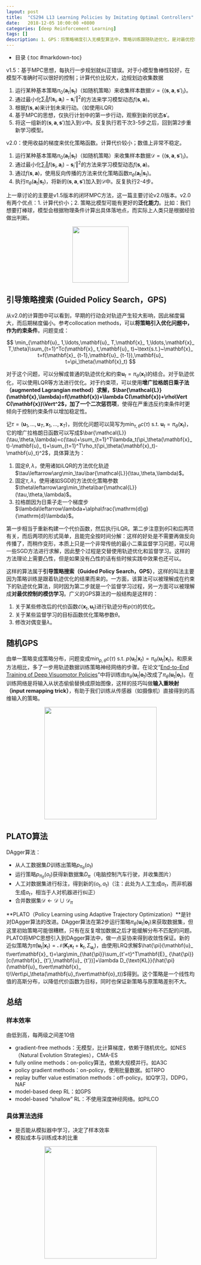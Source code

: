 ```yaml
---
layout: post
title:  "CS294 L13 Learning Policies by Imitating Optimal Controllers"
date:   2018-12-05 10:00:00 +0800
categories: [deep Reinforcement Learning]
tags: []
description: 1、GPS：将策略梯度引入无模型算法中，策略训练跟随轨迹优化，是对最优控制的模仿学习；2、PLATO：将MPC引入DAgger算法，用近似策略不断纠正，保证收敛性
---
```


- 目录
{:toc #markdown-toc}

v1.5：基于MPC思想，每执行一步规划就纠正错误。对于小模型鲁棒性较好，在模型不准确时可以很好的控制；计算代价比较大，边规划边收集数据
1. 运行某种基本策略$\pi_0(\mathbf{a}_t\vert \mathbf{s}_t)$（如随机策略）来收集样本数据$\mathcal{D}=\lbrace(\mathbf{s},\mathbf{a},\mathbf{s}')_i\rbrace$。
2. 通过最小化$\sum_i\Vert f(\mathbf{s}_i,\mathbf{a}_i)-\mathbf{s}_i'\Vert^2$的方法来学习模型动态$f(\mathbf{s},\mathbf{a})$。
3. 根据$f(\mathbf{s},\mathbf{a})$来计划未来行动。（如使用iLQR）
4. 基于MPC的思想，仅执行计划中的第一步行动，观察到新的状态$\mathbf{s}'$。
5. 将这一组新的$(\mathbf{s},\mathbf{a},\mathbf{s}')$加入到$\mathcal{D}$中。反复执行若干次3-5步之后，回到第2步重新学习模型。

v2.0：使用收益的梯度来优化策略函数。计算代价较小；数值上非常不稳定。
1. 运行某种基本策略$\pi_0(\mathbf{a}_t\vert \mathbf{s}_t)$（如随机策略）来收集样本数据$\mathcal{D}=\lbrace(\mathbf{s},\mathbf{a},\mathbf{s}')_i\rbrace$。
2. 通过最小化$\sum_i\Vert f(\mathbf{s}_i,\mathbf{a}_i)-\mathbf{s}_i'\Vert^2$的方法来学习模型动态$f(\mathbf{s},\mathbf{a})$。
3. 通过$f(\mathbf{s},\mathbf{a})$，使用反向传播的方法来优化策略函数$\pi_\theta(\mathbf{a}_t\vert \mathbf{s}_t)$。
4. 执行$\pi_\theta(\mathbf{a}_t\vert \mathbf{s}_t)$，将新的$(\mathbf{s},\mathbf{a},\mathbf{s}')$加入到$\mathcal{D}$中。反复执行2-4步。

上一章讨论的主要是v1.5版本的闭环MPC方法，这一篇主要讨论v2.0版本。v2.0有两个优点：1. 计算代价小；2. 策略比模型可能有更好的**泛化能力**。比如：我们想要打棒球，模型会根据物理条件计算出具体落地点，而实际上人类只是根据经验做出判断。

<center>
<img src="{{ site.baseurl }}/assets/pic/L11_0.jpg" height="150px" >
</center>

## 引导策略搜索 (Guided Policy Search，GPS)
从v2.0的计算图中可以看到，早期的行动会对轨迹产生较大影响，因此梯度偏大，而后期梯度偏小。参考collocation methods，可以**将策略引入优化问题中，作为约束条件**。问题变成：

$$
\min_{\mathbf{u}_ 1,\ldots,\mathbf{u}_ T,\mathbf{x}_ 1,\ldots,\mathbf{x}_ T,\theta}\sum_{t=1}^Tc(\mathbf{x}_ t,\mathbf{u}_ t)~\text{s.t.}~\mathbf{x}_ t=f(\mathbf{x}_ {t-1},\mathbf{u}_ {t-1}),\mathbf{u}_ t=\pi_\theta(\mathbf{x}_t)
$$

对于这个问题，可以分解成普通的轨迹优化和约束$\mathbf{u}_ t=\pi_\theta(\mathbf{x}_t)$的结合。对于轨迹优化，可以使用LQR等方法进行优化。对于约束项，可以使用**增广拉格朗日乘子法（augmented Lagrangian method）**求解，$\bar{\mathcal{L}}(\mathbf{x},\lambda)=f(\mathbf{x})+\lambda C(\mathbf{x})+\rho\Vert C(\mathbf{x})\Vert^2$，加了一个**二次惩罚项**，使得在严重违反约束条件时更倾向于控制约束条件以增加稳定性。

记$\tau=(\mathbf{u}_ 1,\ldots,\mathbf{u}_ T,\mathbf{x}_ 1,\ldots,\mathbf{x}_ T)$，则优化问题可以简写为$\min_{\tau,\theta}c(\tau)~\text{s.t.}~\mathbf{u}_ t=\pi_\theta(\mathbf{x}_ t)$，它的增广拉格朗日函数可以写成$\bar{\mathcal{L}}(\tau,\theta,\lambda)=c(\tau)+\sum_{t=1}^T\lambda_t(\pi_\theta(\mathbf{x}_ t)-\mathbf{u}_ t)+\sum_{t=1}^T\rho_t(\pi_\theta(\mathbf{x}_t)-\mathbf{u}_t)^2$，具体算法为：
1. 固定$\theta,\lambda$，使用诸如iLQR的方法优化轨迹$\tau\leftarrow\arg\min_\tau\bar{\mathcal{L}}(\tau,\theta,\lambda)$。
2. 固定$\tau,\lambda$，使用诸如SGD的方法优化策略参数$\theta\leftarrow\arg\min_\theta\bar{\mathcal{L}}(\tau,\theta,\lambda)$。
3. 拉格朗因为日乘子走一个梯度步$\lambda\leftarrow\lambda+\alpha\frac{\mathrm{d}g}{\mathrm{d}\lambda}$。

第一步相当于重新构建一个代价函数，然后执行iLQR。第二步注意到$\theta$只和后两项有关，而后两项的形式简单，且能完全按时间分解：这样的好处是不需要再做反向传播了，而稍作变形，本质上只是一个非常传统的最小二乘监督学习问题，可以用一些SGD方法进行求解，因此整个过程是交替使用轨迹优化和监督学习。这样的方法理论上需要凸性，但是如果没有凸性的话有些时候实践中效果也还可以。

这样的算法属于**引导策略搜索（Guided Policy Search，GPS）**，这样的叫法主要因为策略训练是跟着轨迹优化的结果而来的。一方面，该算法可以被理解成在约束下的轨迹优化算法，同时因为第二步就是一个监督学习过程，另一方面可以被理解成**对最优控制的模仿学习**。广义的GPS算法的一般结构是这样的：

1. 关于某些修改后的代价函数$\tilde{c}(\mathbf{x}_t,\mathbf{u}_t)$进行轨迹分布$p(\tau)$的优化。
2. 关于某些监督学习的目标函数优化策略参数$\theta$。
3. 修改对偶变量$\lambda$。

## 随机GPS
由单一策略变成策略分布，问题变成$\min_{p,\theta}c(\tau)~\text{s.t.}~p(\mathbf{u}_ t\vert\mathbf{x}_ t)=\pi_\theta(\mathbf{u}_ t\vert\mathbf{x}_ t)$。和原来方法相比，多了一步用轨迹数据训练策略神经网络的步骤。在论文“[End-to-End Training of Deep Visuomotor Policies](https://arxiv.org/abs/1504.00702)”中将训练由$\pi_\theta(\mathbf{u}_ t\vert\mathbf{o}_ t)$改成了$\pi_\theta(\mathbf{u}_ t\vert\mathbf{o}_t)$。在训练网络是将输入从状态偷偷替换成原始图像，这样的技巧叫做**输入重映射（input remapping trick）**，有助于我们训练从传感器（如摄像机）直接得到的高维输入的策略。

<center>
<img src="{{ site.baseurl }}/assets/pic/L12_1.jpg" height="300px" >
</center>

## PLATO算法
DAgger算法：
- 从人工数据集$D$训练出策略$p_{\pi_{\theta}}(o_t)$
- 运行策略$p_{\pi_{\theta}}(o_t)$获得新数据集$D_{\pi}$（电脑控制汽车行驶，并收集图片）
- 人工对数据集进行标注，得到新的$(o_t,a_t)$（注：此处为人工生成$a_t$，而非机器生成$a_t$，相当于人对机器进行纠正）
- 合并数据集$\mathcal{D}\leftarrow\mathcal{D}\cup\mathcal{D}_{\pi}$

**PLATO（Policy Learning using Adaptive Trajectory Optimization）**是针对DAgger算法的改进。DAgger算法在第2步运行策略$\pi_\theta(\mathbf{u}_ t\vert\mathbf{o}_ t)$来获取数据集，但这里初始策略可能很糟糕，只有在反复增加数据之后才能缓解分布不匹配的问题。PLATO将MPC思想引入到DAgger算法中，做一点妥协来得到收敛性保证。新的近似策略为$\hat{\pi}(\mathbf{u}_ t\vert\mathbf{x}_ t)=\mathcal{N}(\mathbf{K}_ t\mathbf{x}_ t+\mathbf{k}_ t,\Sigma_{\mathbf{u}_ t})$，由使用LRQ求解$\hat{\pi}(\mathbf{u}_ t\vert\mathbf{x}_ t)=\arg\min_{\hat{\pi}}\sum_{t'=t}^T\mathbf{E}_ {\hat{\pi}}[c(\mathbf{x}_ {t'},\mathbf{u}_ {t'})]+\lambda D_{\text{KL}}(\hat{\pi}(\mathbf{u}_ t\vert\mathbf{x}_ t)\Vert\pi_\theta(\mathbf{u}_t\vert\mathbf{o}_t))$得到。这个策略是一个线性均值的高斯分布，以降低代价函数为目标，同时也保证新策略与原策略差别不大。

## 总结
### 样本效率
由低到高，每两级之间差10倍
- gradient-free methods：无模型，比计算梯度，依赖于随机优化。如NES（Natural Evolution Strategies），CMA-ES
- fully online methods：on-policy算法，依赖大规模并行。如A3C
- policy gradient methods：on-policy，使用批量数据。如TRPO
- replay buffer value estimation methods：off-policy。如Q学习，DDPG，NAF
- model-based deep RL：如GPS
- model-based “shallow” RL：不使用深度神经网络。如PILCO

### 具体算法选择
- 是否能从模拟器中学习，决定了样本效率
- 模拟成本与训练成本的比重
<center>
<img src="{{ site.baseurl }}/assets/pic/L12_2.jpg" height="300px" >
</center>